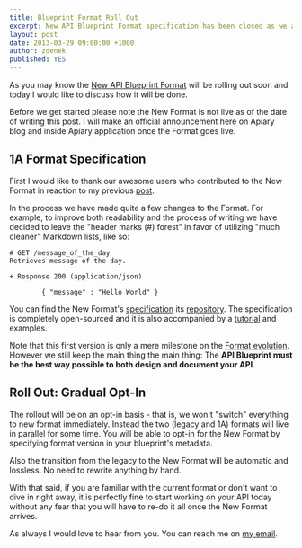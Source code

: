 ```yaml
---
title: Blueprint Format Roll Out
excerpt: New API Blueprint Format specification has been closed as we are getting ready for its roll out. 
layout: post
date: 2013-03-29 09:00:00 +1000
author: zdenek
published: YES
---
```


As you may know the [New API Blueprint Format](http://blog.apiary.io/2013/02/20/New-API-Blueprint-Format-Basics/) will be rolling out soon and today I would like to discuss how it will be done. 

Before we get started please note the New Format is not live as of the date of writing this post. I will make an official announcement here on Apiary blog and inside Apiary application once the Format goes live.

## 1A Format Specification
First I would like to thank our awesome users who contributed to the New Format in reaction to my previous [post](http://blog.apiary.io/2013/02/20/New-API-Blueprint-Format-Basics/). 

In the process we have made quite a few changes to the Format. For example, to improve both readability and the process of writing we have decided to leave the "header marks (#) forest" in favor of utilizing "much cleaner" Markdown lists, like so: 

```apib
# GET /message_of_the_day
Retrieves message of the day.

+ Response 200 (application/json)

        { "message" : "Hello World" }
```

You can find the New Format's [specification](https://github.com/apiaryio/api-blueprint/blob/master/API%20Blueprint%20Specification.md) its [repository](https://github.com/apiaryio/api-blueprint). The specification is completely open-sourced and it is also accompanied by a [tutorial](https://github.com/apiaryio/api-blueprint/blob/master/examples/1.%20Simplest%20API.md) and examples.

Note that this first version is only a mere milestone on the [Format evolution](http://blog.apiary.io/2013/01/27/New-API-Blueprint-Format/). However we still keep the main thing the main thing: The **API Blueprint must be the best way possible to both design and document your API**.

## Roll Out: Gradual Opt-In
The rollout will be on an opt-in basis - that is, we won't "switch" everything to new format immediately. Instead the two (legacy and 1A) formats will live in parallel for some time. You will be able to opt-in for the New Format by specifying format version in your blueprint's metadata.

Also the transition from the legacy to the New Format will be automatic and lossless. No need to rewrite anything by hand. 

With that said, if you are familiar with the current format or don't want to dive in right away, it is perfectly fine to start working on your API today without any fear that you will have to re-do it all once the New Format arrives.

As always I would love to hear from you. You can reach me on [my email](mailto:z@apiary.io).


